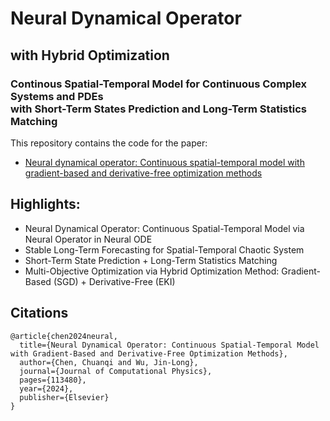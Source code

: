 # Neural Dynamical Operator

## with Hybrid Optimization

### Continous Spatial-Temporal Model for Continuous Complex Systems and PDEs <br> with Short-Term States Prediction and Long-Term Statistics Matching


This repository contains the code for the paper:
- [Neural dynamical operator: Continuous spatial-temporal model with gradient-based and derivative-free optimization methods]([https://arxiv.org/abs/2311.11798](https://www.sciencedirect.com/science/article/pii/S0021999124007289))

## Highlights:
- Neural Dynamical Operator: Continuous Spatial-Temporal Model via Neural Operator in Neural ODE
- Stable Long-Term Forecasting for Spatial-Temporal Chaotic System 
- Short-Term State Prediction + Long-Term Statistics Matching
- Multi-Objective Optimization via Hybrid Optimization Method: Gradient-Based (SGD) + Derivative-Free (EKI)


## Citations
```
@article{chen2024neural,
  title={Neural Dynamical Operator: Continuous Spatial-Temporal Model with Gradient-Based and Derivative-Free Optimization Methods},
  author={Chen, Chuanqi and Wu, Jin-Long},
  journal={Journal of Computational Physics},
  pages={113480},
  year={2024},
  publisher={Elsevier}
}
```
